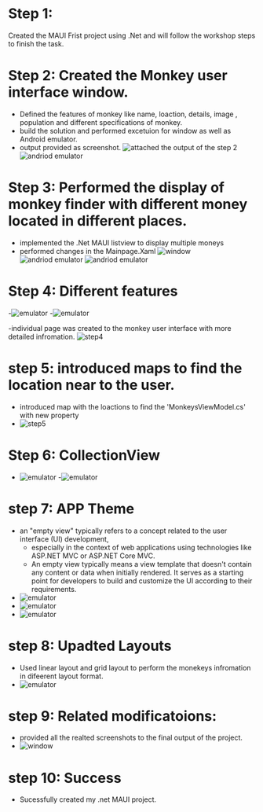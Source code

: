 # Step 1:
Created the MAUI Frist project using .Net and will follow the workshop steps to finish the task.
# Step 2:  Created the Monkey user interface window.
- Defined the features of  monkey like name, loaction, details, image , population and different specifications of monkey.
- build the solution and performed excetuion for window as well as Android emulator.
- output provided as screenshot.
 ![attached the output of the step 2](https://github.com/Wichita-State-CS797R/cs797r-project1-workshop-laharip10/blob/main/MonkeyFinder/rme1.PNG)
 ![andriod emulator](https://github.com/Wichita-State-CS797R/cs797r-project1-workshop-laharip10/blob/main/MonkeyFinder/Part0-Run.png)
# Step 3: Performed the display of monkey finder with different money located in different places.
- implemented the .Net MAUI listview to display multiple moneys
- performed changes in the Mainpage.Xaml
 ![window](https://github.com/Wichita-State-CS797R/cs797r-project1-workshop-laharip10/blob/main/MonkeyFinder/r233.PNG)
  ![andriod emulator](https://github.com/Wichita-State-CS797R/cs797r-project1-workshop-laharip10/blob/main/MonkeyFinder/Part1-Run.png)
   ![andriod emulator](https://github.com/Wichita-State-CS797R/cs797r-project1-workshop-laharip10/blob/main/MonkeyFinder/Part2-1Run.png)

# Step 4:  Different features
-![emulator](https://github.com/Wichita-State-CS797R/cs797r-project1-workshop-laharip10/blob/main/MonkeyFinder/Part2-2-Run.png)
-![emulator](https://github.com/Wichita-State-CS797R/cs797r-project1-workshop-laharip10/blob/main/MonkeyFinder/Part2-3-Run.png)

 -individual page was created to the monkey user interface with more detailed infromation.
 ![step4](https://github.com/Wichita-State-CS797R/cs797r-project1-workshop-laharip10/blob/main/MonkeyFinder/3.PNG)
# step 5: introduced maps to find the location near to the user.
- introduced map with the loactions to find the 'MonkeysViewModel.cs' with new property
 - ![step5](https://github.com/Wichita-State-CS797R/cs797r-project1-workshop-laharip10/blob/main/MonkeyFinder/4.PNG)
# Step 6: CollectionView
- ![emulator](https://github.com/Wichita-State-CS797R/cs797r-project1-workshop-laharip10/blob/main/MonkeyFinder/Part4-1-Run.png)
-![emulator](https://github.com/Wichita-State-CS797R/cs797r-project1-workshop-laharip10/blob/main/MonkeyFinder/Part4-3-Run.png)


# step 7: APP Theme
-  an "empty view" typically refers to a concept related to the user interface (UI) development,
	- especially in the context of web applications using technologies like ASP.NET MVC or ASP.NET Core MVC. 
	- An empty view typically means a view template that doesn't contain any content or data when initially rendered. It serves as a starting point for developers to build and customize the UI according to their requirements.
- ![emulator](https://github.com/Wichita-State-CS797R/cs797r-project1-workshop-laharip10/blob/main/MonkeyFinder/Part5-1-Run.png)
- ![emulator](https://github.com/Wichita-State-CS797R/cs797r-project1-workshop-laharip10/blob/main/MonkeyFinder/Part5-2-Run.png)
- ![emulator](https://github.com/Wichita-State-CS797R/cs797r-project1-workshop-laharip10/blob/main/MonkeyFinder/Part5-3-Run.png)


# step 8: Upadted Layouts

- Used linear layout and grid layout to perform the monekeys infromation in difeerent layout format.
- ![emulator](https://github.com/Wichita-State-CS797R/cs797r-project1-workshop-laharip10/blob/main/MonkeyFinder/Part5-4-Run.png)


# step 9: Related modificatoions:
- provided all the realted screenshots to the final output of the project.
- ![window](https://github.com/Wichita-State-CS797R/cs797r-project1-workshop-laharip10/blob/main/MonkeyFinder/last.PNG)
# step 10: Success
- Sucessfully created my .net MAUI project. 

